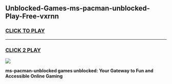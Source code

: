 
## Unblocked-Games-ms-pacman-unblocked-Play-Free-vxrnn
<h3>
<a href="https://premium76.site?title=ms-pacman-unblocked&ref=18A1">CLICK TO PLAY</a></h3>
<hr>

<h3>
<a href="https://premium76.site?title=ms-pacman-unblocked&ref=18A1">CLICK 2 PLAY</a>
  
</h3>

<a href="https://premium76.site?title=ms-pacman-unblocked&ref=18A1"><img src="https://clearcache.store/games.png"></a>


**ms-pacman-unblocked games unblocked: Your Gateway to Fun and Accessible Online Gaming**
